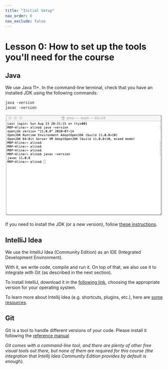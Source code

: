 ```yaml
---
title: "Initial Setup"
nav_order: 0
nav_exclude: false
---
```


# Lesson 0: How to set up the tools you'll need for the course

## Java 

We use Java 11+. In the command-line terminal, check that you have an installed JDK using the following commands: 
```
java -version
javac -version
```
![java_version](java-version.png)

If you need to install the JDK (or a new version), follow [these instructions](https://adoptopenjdk.net/releases.html).

## IntelliJ Idea

We use the IntelliJ Idea (Community Edition) as an IDE (Integrated Development Environment).

With it, we write code, compile and run it. On top of that, we also use it to integrate with Git (as described in the next section).

To install IntelliJ, download it in the [following link](https://www.jetbrains.com/idea/download), choosing the appropriate version for your operating system.

To learn more about Intellij Idea (e.g. shortcuts, plugins, etc.), here are [some resources](https://www.jetbrains.com/idea/resources/).

## Git

Git is a tool to handle different versions of your code. Please install it following the [reference manual](https://git-scm.com/book/en/v2/Getting-Started-Installing-Git)

_Git comes with a command-line tool, and there are plenty of other free visual tools out there, but none of them are required for this course (the integration that Intellij Idea Community Edition provides by default is enough)._